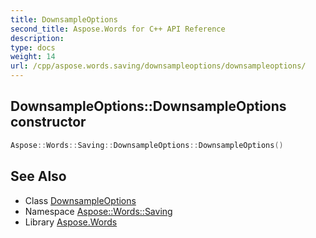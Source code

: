 ```yaml
---
title: DownsampleOptions
second_title: Aspose.Words for C++ API Reference
description: 
type: docs
weight: 14
url: /cpp/aspose.words.saving/downsampleoptions/downsampleoptions/
---
```

## DownsampleOptions::DownsampleOptions constructor




```cpp
Aspose::Words::Saving::DownsampleOptions::DownsampleOptions()
```

## See Also

* Class [DownsampleOptions](../)
* Namespace [Aspose::Words::Saving](../../)
* Library [Aspose.Words](../../../)
